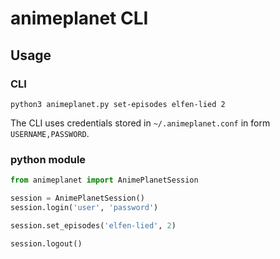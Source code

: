 # animeplanet CLI

## Usage

### CLI

```console
python3 animeplanet.py set-episodes elfen-lied 2
```

The CLI uses credentials stored in `~/.animeplanet.conf` in form `USERNAME,PASSWORD`.

### python module

```python
from animeplanet import AnimePlanetSession

session = AnimePlanetSession()
session.login('user', 'password')

session.set_episodes('elfen-lied', 2)

session.logout()
```
